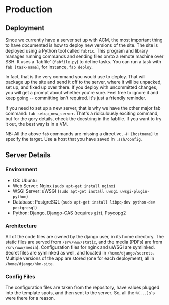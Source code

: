 # Production

## Deployment

Since we currently have a server set up with ACM, the most important thing to
have documented is how to deploy new versions of the site.  The site is deployed
using a Python tool called `fabric`.  This program and library manages running
commands and sending files on/to a remote machine over SSH.  It uses a 'fabfile'
(`fabfile.py`) to define tasks.  You can run a task with `fab [task-name]`, for
instance, `fab deploy`.

In fact, that is the very command you would use to deploy.  That will package up
the site and send it off to the server, where it will be unpacked, set up, and
fixed up over there.  If you deploy with uncommitted changes, you will get a
prompt about whether you're sure.  Feel free to ignore it and keep going --
committing isn't required.  It's just a friendly reminder.

If you need to set up a new server, that is why we have the other major fab
command: `fab setup_new_server`.  That's a ridiculously exciting command, but
for the gory details, check the docstring in the fabfile.  If you want to try it
out, the best way is in a VM.

NB: All the above `fab` commands are missing a directive, `-H [hostname]` to
specify the target.  Use a host that you have saved in `.ssh/config`.

## Server Details

### Environment

- OS: Ubuntu
- Web Server: Nginx (`sudo apt-get install nginx`)
- WSGI Server: uWSGI (`sudo apt-get install uwsgi uwsgi-plugin-python`)
- Database: PostgreSQL (`sudo apt-get install libpq-dev python-dev postgresql`)
- Python: Django, Django-CAS (requires `git`), Psycopg2

### Architecture

All of the code files are owned by the django user, in its home directory.  The
static files are served from `/srv/www/static`, and the media (PDFs) are from
`/srv/www/media`).  Configuration files for nginx and uWSGI are symlinked.
Secret files are symlinked as well, and located in `/home/django/secrets`.
Multiple versions of the app are stored (one for each deployment), all in
`/home/django/hkn-site`.

### Config Files

The configuration files are taken from the repository, have values plugged into
the template spots, and then sent to the server.  So, all the `%(...)s`'s were
there for a reason.
